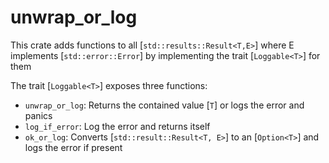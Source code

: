 # unwrap_or_log
This crate adds functions to all [`std::results::Result<T,E>`] where E implements [`std::error::Error`] by implementing the trait [`Loggable<T>`] for them

The trait [`Loggable<T>`] exposes three functions:

- `unwrap_or_log`: Returns the contained value [`T`] or logs the error and panics
- `log_if_error`: Log the error and returns itself
- `ok_or_log`: Converts [`std::result::Result<T, E>`] to an [`Option<T>`] and logs the error if present